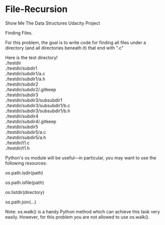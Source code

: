 # File-Recursion
Show Me The Data Structures Udacity Project

Finding Files.

For this problem, the goal is to write code for finding all files under a directory (and all directories beneath it) that end with ".c"

Here is the test directory! <br>
./testdir <br>
./testdir/subdir1  <br>
./testdir/subdir1/a.c  <br>
./testdir/subdir1/a.h <br>
./testdir/subdir2 <br>
./testdir/subdir2/.gitkeep <br>
./testdir/subdir3 <br>
./testdir/subdir3/subsubdir1 <br>
./testdir/subdir3/subsubdir1/b.c <br>
./testdir/subdir3/subsubdir1/b.h <br>
./testdir/subdir4 <br>
./testdir/subdir4/.gitkeep <br>
./testdir/subdir5 <br>
./testdir/subdir5/a.c <br>
./testdir/subdir5/a.h <br>
./testdir/t1.c <br>
./testdir/t1.h <br>

Python's os module will be useful—in particular, you may want to use the following resources:

os.path.isdir(path)

os.path.isfile(path)

os.listdir(directory)

os.path.join(...)

Note: os.walk() is a handy Python method which can achieve this task very easily. However, for this problem you are not allowed to use os.walk().
